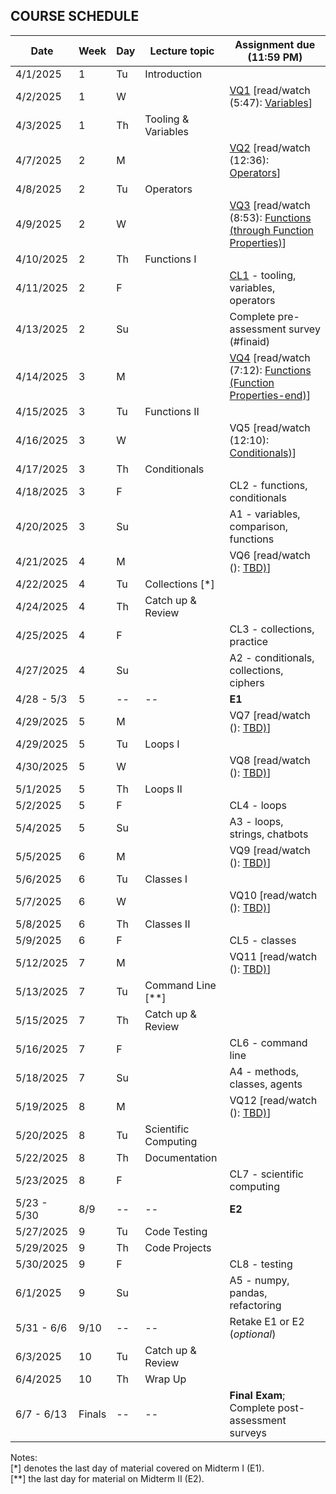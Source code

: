 ## COURSE SCHEDULE

| Date      | Week   | Day | Lecture topic          | Assignment due  (11:59 PM)              |                        
| --------- | ------ | --- | ---------------------- | --------------------------------------- | 
| 4/1/2025  | 1      | Tu  | Introduction           |                                         |                            
| 4/2/2025  | 1      | W   |                        | [VQ1](https://us.prairielearn.com/pl/course_instance/161488/assessment/2528751) [read/watch (5:47): [Variables](https://shanellis.github.io/pythonbook/content/03-basics/variables.html)]  |                            
| 4/3/2025  | 1      | Th  | Tooling & Variables    |                                         |                            
| 4/7/2025  | 2      | M   |                        | [VQ2](https://us.prairielearn.com/pl/course_instance/161488/assessment/2528861) [read/watch (12:36): [Operators](https://shanellis.github.io/pythonbook/content/03-basics/operators.html)] |              
| 4/8/2025  | 2      | Tu  | Operators              |                                         |                           
| 4/9/2025  | 2      | W   |                        | [VQ3](https://us.prairielearn.com/pl/course_instance/161488/assessment/2531414) [read/watch (8:53): [Functions (through Function Properties)](https://shanellis.github.io/pythonbook/content/04-functions/functions.html)] |              
| 4/10/2025 | 2      | Th  | Functions I            |                                         |                            
| 4/11/2025 | 2      | F   |                        | [CL1](https://us.prairielearn.com/pl/course_instance/161488/assessment/2529406) - tooling, variables, operators     |                            
| 4/13/2025 | 2      | Su  |                        | Complete pre-assessment survey (#finaid)|                            
| 4/14/2025 | 3      | M   |                        | [VQ4](https://us.prairielearn.com/pl/course_instance/161488/assessment/2534153) [read/watch (7:12): [Functions (Function Properties-end)](https://shanellis.github.io/pythonbook/content/04-functions/functions.html)] |              
| 4/15/2025 | 3      | Tu  | Functions II           |                                         |                            
| 4/16/2025 | 3      | W   |                        | VQ5 [read/watch (12:10): [Conditionals)](https://shanellis.github.io/pythonbook/content/03-basics/conditionals.html)] |              
| 4/17/2025 | 3      | Th  | Conditionals           |                                         |                            
| 4/18/2025 | 3      | F   |                        | CL2 - functions, conditionals           |
| 4/20/2025 | 3      | Su  |                        | A1 - variables, comparison, functions   |                            
| 4/21/2025 | 4      | M   |                        | VQ6 [read/watch (): [TBD)]()] |              
| 4/22/2025 | 4      | Tu  | Collections  [*]       |                                         |
| 4/24/2025 | 4      | Th  | Catch up & Review      |                                         |                            
| 4/25/2025 | 4      | F   |                        | CL3 - collections, practice             |                            
| 4/27/2025 | 4      | Su  |                        | A2 - conditionals, collections, ciphers |                            
| 4/28 - 5/3 | 5     | --  | \--                    | **E1**                                  | 
| 4/29/2025 | 5      | M   |                        | VQ7 [read/watch (): [TBD)]()] |              
| 4/29/2025 | 5      | Tu  | Loops I                |                                         | 
| 4/30/2025 | 5      | W   |                        | VQ8 [read/watch (): [TBD)]()] |              
| 5/1/2025  | 5      | Th  | Loops II               |                                         |                            
| 5/2/2025  | 5      | F   |                        | CL4 - loops                             |                            
| 5/4/2025  | 5      | Su  |                        | A3 - loops, strings, chatbots           |                            
| 5/5/2025  | 6      | M   |                        | VQ9 [read/watch (): [TBD)]()] |              
| 5/6/2025  | 6      | Tu  | Classes I              |                                         |                            
| 5/7/2025  | 6      | W   |                        | VQ10 [read/watch (): [TBD)]()] |              
| 5/8/2025  | 6      | Th  | Classes II             |                                         |                            
| 5/9/2025  | 6      | F   |                        | CL5 - classes                           |                            
| 5/12/2025 | 7      | M   |                        | VQ11 [read/watch (): [TBD)]()] |              
| 5/13/2025 | 7      | Tu  | Command Line [**]      |                                         |                            
| 5/15/2025 | 7      | Th  | Catch up & Review      |                                         |                            
| 5/16/2025 | 7      | F   |                        | CL6 - command line                      |                            
| 5/18/2025 | 7      | Su  |                        | A4 - methods, classes, agents           |                            
| 5/19/2025 | 8      | M   |                        | VQ12 [read/watch (): [TBD)]()] |              
| 5/20/2025 | 8      | Tu  | Scientific Computing   |                                         |      
| 5/22/2025 | 8      | Th  | Documentation          |                                         |                            
| 5/23/2025 | 8      | F   |                        | CL7 - scientific computing              |                            
| 5/23 - 5/30 | 8/9  | --  | \--                    | **E2**                                  | 
| 5/27/2025 | 9      | Tu  | Code Testing           |                                         | 
| 5/29/2025 | 9      | Th  | Code Projects          |                                         |                              
| 5/30/2025 | 9      | F   |                        | CL8 - testing                           |                       
| 6/1/2025  | 9      | Su  |                        | A5 - numpy, pandas, refactoring         |                            
| 5/31 - 6/6| 9/10   | --  | \--                    | Retake E1 or E2 (*optional*)                 | 
| 6/3/2025  | 10     | Tu  | Catch up & Review      |                                         |                           
| 6/4/2025  | 10     | Th  | Wrap Up                |                                         | 
| 6/7 - 6/13 | Finals | --  | \--                   | **Final Exam**; Complete post-assessment surveys | 


Notes:  
[\*] denotes the last day of material covered on Midterm I (E1).  
[\*\*] the last day for material on Midterm II (E2).